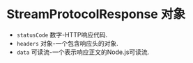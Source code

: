 # StreamProtocolResponse 对象

* `statusCode` 数字-HTTP响应代码.
* `headers` 对象-一个包含响应头的对象.
* `data` 可读流-一个表示响应正文的Node.js可读流.
